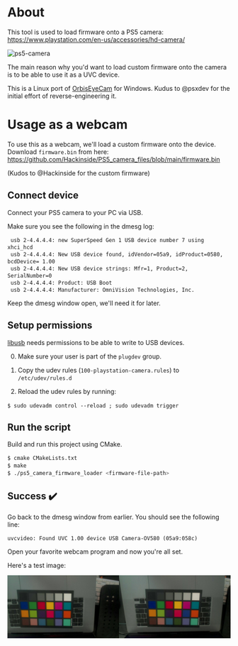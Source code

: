 # About

This tool is used to load firmware onto a PS5 camera: https://www.playstation.com/en-us/accessories/hd-camera/

![ps5-camera](https://gmedia.playstation.com/is/image/SIEPDC/hd-camera-ps5-image-block-03-en-02jul20?$facebook$)

The main reason why you'd want to load custom firmware onto the camera is to be able to use it as a UVC device.

This is a Linux port of [OrbisEyeCam](https://github.com/psxdev/OrbisEyeCam) for Windows. Kudus to @psxdev for the initial effort of reverse-engineering it.

# Usage as a webcam

To use this as a webcam, we'll load a custom firmware onto the device. Download `firmware.bin` from here: https://github.com/Hackinside/PS5_camera_files/blob/main/firmware.bin

(Kudos to @Hackinside for the custom firmware)

## Connect device

Connect your PS5 camera to your PC via USB.

Make sure you see the following in the dmesg log:

```
 usb 2-4.4.4.4: new SuperSpeed Gen 1 USB device number 7 using xhci_hcd
 usb 2-4.4.4.4: New USB device found, idVendor=05a9, idProduct=0580, bcdDevice= 1.00
 usb 2-4.4.4.4: New USB device strings: Mfr=1, Product=2, SerialNumber=0
 usb 2-4.4.4.4: Product: USB Boot
 usb 2-4.4.4.4: Manufacturer: OmniVision Technologies, Inc.
```
Keep the dmesg window open, we'll need it for later.
## Setup permissions

[libusb](https://libusb.info/) needs permissions to be able to write to USB devices.

0. Make sure your user is part of the `plugdev` group.

1. Copy the udev rules (`100-playstation-camera.rules`) to `/etc/udev/rules.d`

2. Reload the udev rules by running: 

`$ sudo udevadm control --reload ; sudo udevadm trigger `

## Run the script

Build and run this project using CMake.

```bash
$ cmake CMakeLists.txt
$ make 
$ ./ps5_camera_firmware_loader <firmware-file-path>
```

## Success 	:heavy_check_mark:

Go back to the dmesg window from earlier. You should see the following line:

```
uvcvideo: Found UVC 1.00 device USB Camera-OV580 (05a9:058c)
```

Open your favorite webcam program and now you're all set.

Here's a test image:

![test-image](./ps5-camera-test-image.jpg)